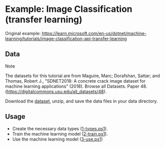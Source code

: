 # Example: Image Classification (transfer learning)

Original example: https://learn.microsoft.com/en-us/dotnet/machine-learning/tutorials/image-classification-api-transfer-learning

## Data

> [!NOTE]
> The datasets for this tutorial are from Maguire, Marc; Dorafshan, Sattar; and Thomas, Robert J., "SDNET2018: A concrete crack image dataset for machine learning applications" (2018). Browse all Datasets. Paper 48. (https://digitalcommons.usu.edu/all_datasets/48).

Download the [dataset](https://github.com/dotnet/machinelearning-samples/tree/main/samples/csharp/getting-started/DeepLearning_ImageClassification_Binary/DeepLearning_ImageClassification/assets.zip), unzip, and save the data files in your data directory.

## Usage

- Create the necessary data types ([1-types.ps1](1-types.ps1)).
- Train the machine learning model ([2-train.ps1](2-train.ps1)).
- Use the machine learning model ([3-use.ps1](3-use.ps1))
